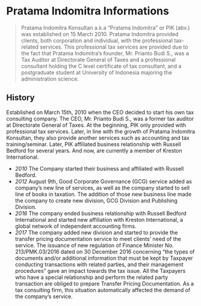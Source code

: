 # Pratama Indomitra Informations
> Pratama Indomitra Konsultan a.k.a “Pratama Indomitra” or PIK (abv.) was established on 15 March 2010. Pratama Indomitra provided clients, both corporation and individual, with the professional tax-related services. This professional tax services are provided due to the fact that Pratama Indomitra’s founder, Mr. Prianto Budi S., was a Tax Auditor at Directorate General of Taxes and a professional consultant holding the C level certificate of tax consultant, and a postgraduate student at University of Indonesia majoring the administration science.
## History
Established on March 15th, 2010 when the CEO decided to start his own tax consulting company. The CEO, Mr. Prianto Budi S., was a former tax auditor at Directorate General of Taxes. At the beginning, PIK only provided with professional tax services. Later, in line with the growth of Pratama Indomitra Konsultan, they also provide another services such as accounting and tax training/seminar. Later, PIK affiliated business relationship with Russell Bedford for several years. And now, are currently a member of Kreston International.
+ *2010* The Company started their business and affiliated with Russell Bedford.
+ *2012* August 9th, Good Corporate Governance (GCG) service added as company’s new line of services, as well as the company started to sell line of books in taxation. The addition of those new business line made the company to create new division, GCG Division and Publishing Division.
+ *2016* The company ended  business relationship with Russell Bedford International and started new affiliation with Kreston International, a global network of independent accounting firms.
+ *2017* The company added new division and started to provide the transfer pricing documentation service to meet clients’ need of the service. The issuance of new regulation of Finance Minister No. 213/PMK.03/2016 dated on 30 December 2016 concerning “the types of documents and/or additional information that must be kept by Taxpayer conducting transactions with related parties, and their management procedures” gave an impact towards the tax issue. All the Taxpayers who have a special relationship and perform the related party transaction are obliged to prepare Transfer Pricing Documentation. As a tax consulting firm, this situation automatically affected the demand of the company’s service.
